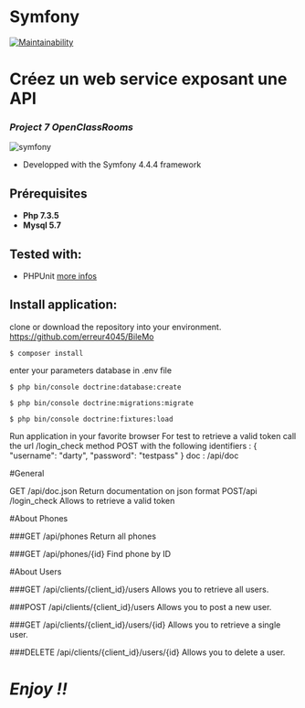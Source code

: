# Symfony
[![Maintainability](https://api.codeclimate.com/v1/badges/770472da3b7b6b6cbbab/maintainability)](https://codeclimate.com/github/erreur4045/BileMo/maintainability)

Créez un web service exposant une API
==================================
### *Project 7 OpenClassRooms*

![symfony](https://d1pwix07io15pr.cloudfront.net/vd3200fdf32/images/logos/header-logo.svg)

* Developped with the Symfony 4.4.4 framework

## Prérequisites
* **Php 7.3.5**
* **Mysql 5.7**

## Tested with:
- PHPUnit [more infos](https://phpunit.de/)

## Install application:
clone or download the repository into your environment. https://github.com/erreur4045/BileMo

```
$ composer install
```
enter your parameters database in .env file
```
$ php bin/console doctrine:database:create
```
```
$ php bin/console doctrine:migrations:migrate
```
```
$ php bin/console doctrine:fixtures:load
```

Run application in your favorite browser
For test to retrieve a valid token call the url /login_check method POST with the following identifiers :
{
	"username": "darty",
	"password": "testpass"
}
doc : /api/doc

#General

GET
​/api​/doc.json
Return documentation on json format
POST
​/api​/login_check
Allows to retrieve a valid token

#About Phones

###GET
​/api​/phones
Return all phones

###GET
​/api​/phones​/{id}
Find phone by ID

#About Users

###GET
​/api​/clients​/{client_id}​/users
Allows you to retrieve all users.

###POST
​/api​/clients​/{client_id}​/users
Allows you to post a new user.

###GET
​/api​/clients​/{client_id}​/users​/{id}
Allows you to retrieve a single user.

###DELETE
​/api​/clients​/{client_id}​/users​/{id}
Allows you to delete a user.

# *Enjoy !!*